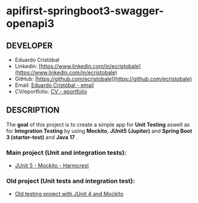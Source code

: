 # apifirst-springboot3-swagger-openapi3

## DEVELOPER
 * Eduardo Cristóbal
 * Linkedin: [https://www.linkedin.com/in/ecristobale](https://www.linkedin.com/in/ecristobale)
 * GitHub: [https://github.com/ecristobale](https://github.com/ecristobale)
 * Email: [Eduardo Cristóbal - email](mailto:edu_ce_1988@hotmail.com)
 * CV/eportfolio: [CV - eportfolio](https://europa.eu/europass/eportfolio/api/eprofile/shared-profile/eduardo-crist%C3%B3bal+enr%C3%ADquez/e83d27ba-0b0c-4ae6-903f-3f776ae39b19?view=html)

## DESCRIPTION
The **goal** of this project is to create a simple app for **Unit Testing** aswell as for **Integration Testing** by using **Mockito**, **JUnit5 (Jupiter)** and **Spring Boot 3 (starter-test)** and **Java 17** .


### Main project (Unit and integration tests):

* [JUnit 5 - Mockito - Harmcrest](https://github.com/ecristobale/mockito-junit/tree/main/mockito-junit/testing)


### Old project (Unit tests and integration test):

* [Old testing project with JUnit 4 and Mockito](https://github.com/ecristobale/mockito-junit/tree/main/mockito-junit_old)
